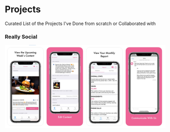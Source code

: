 # Projects
Curated List of the Projects I've Done from scratch or Collaborated with

### Really Social
![Image of Yaktocat](https://github.com/jhadejhade/projects/blob/master/ReallySocial.png)

